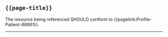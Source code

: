 ## `{{page-title}}`

The resource being referenced SHOULD conform to {{pagelink:Profile-Patient-88961}}.

---